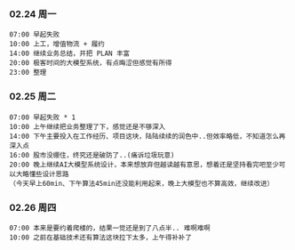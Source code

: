 
### 02.24 周一

	07:00 早起失败
	10:00 上工，增值物流 + 履约
	14:00 继续业务总结，并把 PLAN 丰富
	20:00 极客时间的大模型系统，有点晦涩但感觉有所得
	23:00 整理


### 02.25 周二

	07:00 早起失败 * 1
	10:00 上午继续把业务整理了下，感觉还是不够深入
	14:00 下午主要投入在工作经历、项目这块，陆陆续续的润色中..但效率略低，不知道怎么再深入点
	16:00 股市没绷住，终究还是破防了..(痛诉垃圾玩意)
	20:00 晚上继续AI大模型系统设计，本来想放弃但越读越有意思，想着还是坚持看完吧至少可以大略懂些设计思路
	（今天早上60min、下午算法45min还没能利用起来，晚上大模型也不算高效，继续改进）


### 02.26 周四

	07:00 本来是要约着爬楼的，结果一觉还是到了八点半.. 难啊难啊
	10:00 之前在基础技术还有算法这块拉下太多，上午得补补了